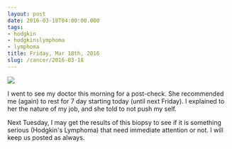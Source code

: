 ```yaml
---
layout: post
date: 2016-03-18T04:00:00.000
tags:
- hodgkin
- hodgkinslymphoma
- lymphoma
title: Friday, Mar 18th, 2016
slug: /cancer/2016-03-18
---
```

![](https://64.media.tumblr.com/53443d86ae870cc97a6e7ba0b9cc7975/tumblr_o5yu5nvQMr1vsn3evo1_1280.jpg)

I went to see my doctor this morning for a post-check. She recommended me (again) to rest for 7 day starting today (until next Friday). I explained to her the nature of my job, and she told to not push my self.

Next Tuesday, I may get the results of this biopsy to see if it is something serious (Hodgkin's Lymphoma) that need immediate attention or not. I will keep us posted as always.